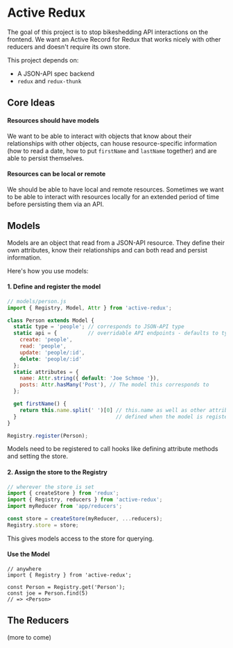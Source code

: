 # Active Redux

The goal of this project is to stop bikeshedding API interactions on the
frontend. We want an Active Record for Redux that works nicely with other
reducers and doesn't require its own store.

This project depends on:
- A JSON-API spec backend
- `redux` and `redux-thunk`

## Core Ideas

#### Resources should have models

We want to be able to interact with objects that know about their relationships
with other objects, can house resource-specific information (how to read a date,
how to put `firstName` and `lastName` together) and are able to persist
themselves.

#### Resources can be local or remote

We should be able to have local and remote resources. Sometimes we want to be
able to interact with resources locally for an extended period of time before
persisting them via an API.

## Models

Models are an object that read from a JSON-API resource. They define their own
attributes, know their relationships and can both read and persist information.

Here's how you use models:


#### 1. Define and register the model

```js
// models/person.js
import { Registry, Model, Attr } from 'active-redux';

class Person extends Model {
  static type = 'people'; // corresponds to JSON-API type
  static api = {          // overridable API endpoints - defaults to type
    create: 'people',
    read: 'people',
    update: 'people/:id',
    delete: 'people/:id'
  };
  static attributes = {
    name: Attr.string({ default: 'Joe Schmoe '}),
    posts: Attr.hasMany('Post'), // The model this corresponds to
  };

  get firstName() {
    return this.name.split(' ')[0] // this.name as well as other attributes are
  }                                // defined when the model is registered
}

Registry.register(Person);
```

Models need to be registered to call hooks like defining attribute methods and
setting the store.

#### 2. Assign the store to the Registry

```js
// wherever the store is set
import { createStore } from 'redux';
import { Registry, reducers } from 'active-redux';
import myReducer from 'app/reducers';

const store = createStore(myReducer, ...reducers);
Registry.store = store;
```

This gives models access to the store for querying.


#### Use the Model
```
// anywhere
import { Registry } from 'active-redux';

const Person = Registry.get('Person');
const joe = Person.find(5)
// => <Person>
```

## The Reducers

(more to come)

